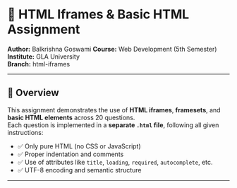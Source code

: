 # 🧠 HTML Iframes & Basic HTML Assignment  
**Author:** Balkrishna Goswami
**Course:** Web Development (5th Semester)  
**Institute:** GLA University  
**Branch:** html-iframes

---

## 📘 Overview
This assignment demonstrates the use of **HTML iframes**, **framesets**, and **basic HTML elements** across 20 questions.  
Each question is implemented in a **separate `.html` file**, following all given instructions:
- ✅ Only pure HTML (no CSS or JavaScript)
- ✅ Proper indentation and comments
- ✅ Use of attributes like `title`, `loading`, `required`, `autocomplete`, etc.
- ✅ UTF-8 encoding and semantic structure

---